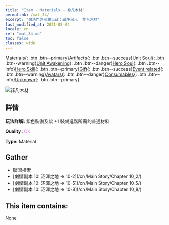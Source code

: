 ```yaml
---
title: "Item - Materials - 非凡木材"
permalink: /mat_34/
excerpt: "魔法门之英雄无敌：战争纪元  非凡木材"
last_modified_at: 2021-08-04
locale: cn
ref: "mat_34.md"
toc: false
classes: wide
---
```

 [Materials](/ItemsCN/){: .btn .btn--primary}[Artifacts](/ItemsCN/Artifacts/){: .btn .btn--success}[Unit Soul](/ItemsCN/UnitSoul/){: .btn .btn--warning}[Unit Awakening](/ItemsCN/UnitAwakening/){: .btn .btn--danger}[Hero Soul](/ItemsCN/HeroSoul/){: .btn .btn--info}[Hero Skill](/ItemsCN/HeroSkill/){: .btn .btn--primary}[Gift](/ItemsCN/Gift/){: .btn .btn--success}[Event related](/ItemsCN/Events/){: .btn .btn--warning}[Avatars](/ItemsCN/Avatars/){: .btn .btn--danger}[Consumables](/ItemsCN/Consumables/){: .btn .btn--info}[Unknown](/ItemsCN/Unknown/){: .btn .btn--primary}

 ![非凡木材](/images/t/i_cailiao_mucai2.png)

## 詳情
 **玩法詳解:** 紫色裝備及紫 +1 裝備進階所需的普通材料

 **Quality:** <span style="color: #DA70D6">OK</span>

 **Type:** Material

## Gather

*    聯盟探索 
*    [劇情副本 10: 沼澤之地 -> 10-2](/cn/Main Story/Chapter 10_2/) 
*    [劇情副本 10: 沼澤之地 -> 10-5](/cn/Main Story/Chapter 10_5/) 
*    [劇情副本 10: 沼澤之地 -> 10-8](/cn/Main Story/Chapter 10_8/) 

## This item contains:

  None

